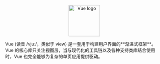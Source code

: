 <p align="center"><a href="https://vuejs.org" target="_blank"><img width="100" src="https://vuejs.org/images/logo.png" alt="Vue logo"></a></p>Vue (读音 /vjuː/，类似于 view) 是一套用于构建用户界面的**渐进式框架**。Vue 的核心库只关注视图层，当与现代化的工具链以及各种支持类库结合使用时，Vue 也完全能够为复杂的单页应用提供驱动。